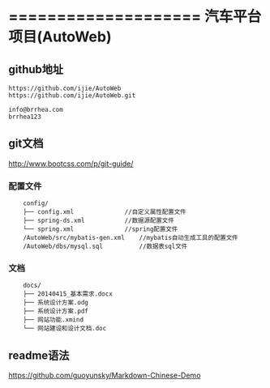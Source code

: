 ====================
汽车平台项目(AutoWeb)
====================

github地址
--------------------
    https://github.com/ijie/AutoWeb
    https://github.com/ijie/AutoWeb.git
    
    info@brrhea.com 
    brrhea123

    
git文档
-------------------
http://www.bootcss.com/p/git-guide/
    
### 配置文件
		config/
		├── config.xml				//自定义属性配置文件
		├── spring-ds.xml			//数据源配置文件
		└── spring.xml				//spring配置文件
		/AutoWeb/src/mybatis-gen.xml	//mybatis自动生成工具的配置文件
		/AutoWeb/dbs/mysql.sql			//数据表sql文件

### 文档
		docs/
		├── 20140415_基本需求.docx
		├── 系统设计方案.odg
		├── 系统设计方案.pdf
		├── 网站功能.xmind
		└── 网站建设和设计文档.doc
		
readme语法
-----------------
https://github.com/guoyunsky/Markdown-Chinese-Demo
